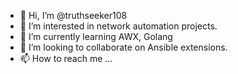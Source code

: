 - 👋 Hi, I’m @truthseeker108
- 👀 I’m interested in network automation projects.
- 🌱 I’m currently learning AWX, Golang
- 💞️ I’m looking to collaborate on Ansible extensions.
- 📫 How to reach me ...

<!---
truthseeker108/truthseeker108 is a ✨ special ✨ repository because its `README.md` (this file) appears on your GitHub profile.
You can click the Preview link to take a look at your changes.
--->

